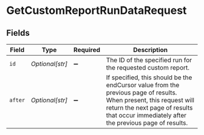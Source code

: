 # GetCustomReportRunDataRequest


## Fields

| Field                                                                                                                                                                                                           | Type                                                                                                                                                                                                            | Required                                                                                                                                                                                                        | Description                                                                                                                                                                                                     |
| --------------------------------------------------------------------------------------------------------------------------------------------------------------------------------------------------------------- | --------------------------------------------------------------------------------------------------------------------------------------------------------------------------------------------------------------- | --------------------------------------------------------------------------------------------------------------------------------------------------------------------------------------------------------------- | --------------------------------------------------------------------------------------------------------------------------------------------------------------------------------------------------------------- |
| `id`                                                                                                                                                                                                            | *Optional[str]*                                                                                                                                                                                                 | :heavy_minus_sign:                                                                                                                                                                                              | The ID of the specified run for the requested custom report.                                                                                                                                                    |
| `after`                                                                                                                                                                                                         | *Optional[str]*                                                                                                                                                                                                 | :heavy_minus_sign:                                                                                                                                                                                              |  If specified, this should be the endCursor value from the previous page of results. When present, this request will return the next page of results that occur immediately after the previous page of results. |